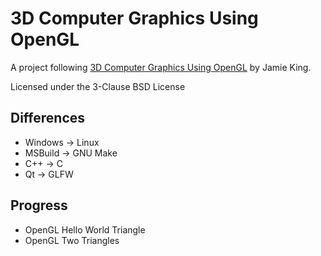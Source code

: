 # 3D Computer Graphics Using OpenGL

A project following [3D Computer Graphics Using OpenGL](https://www.youtube.com/playlist?list=PLRwVmtr-pp06qT6ckboaOhnm9FxmzHpbY) by Jamie King.

Licensed under the 3-Clause BSD License

## Differences
- Windows -> Linux
- MSBuild -> GNU Make
- C++ -> C
- Qt -> GLFW

## Progress
- OpenGL Hello World Triangle
- OpenGL Two Triangles

